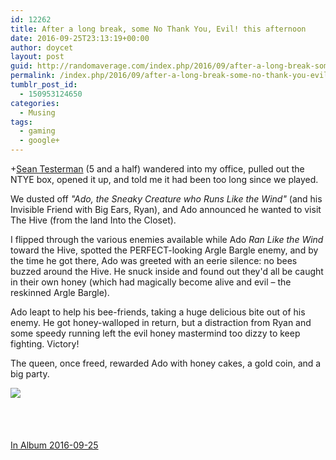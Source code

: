 ```yaml
---
id: 12262
title: After a long break, some No Thank You, Evil! this afternoon
date: 2016-09-25T23:13:19+00:00
author: doycet
layout: post
guid: http://randomaverage.com/index.php/2016/09/after-a-long-break-some-no-thank-you-evil-this-afternoon/
permalink: /index.php/2016/09/after-a-long-break-some-no-thank-you-evil-this-afternoon/
tumblr_post_id:
  - 150953124650
categories:
  - Musing
tags:
  - gaming
  - google+
---
```

<span class="proflinkWrapper"><span class="proflinkPrefix">+</span><a class="proflink" href="https://plus.google.com/109551309409185031486" oid="109551309409185031486">Sean Testerman</a></span> (5 and a half) wandered into my office, pulled out the NTYE box, opened it up, and told me it had been too long since we played.

We dusted off _"Ado, the Sneaky Creature who Runs Like the Wind"_ (and his Invisible Friend with Big Ears, Ryan), and Ado announced he wanted to visit The Hive (from the land Into the Closet).

I flipped through the various enemies available while Ado _Ran Like the Wind_ toward the Hive, spotted the PERFECT-looking Argle Bargle enemy, and by the time he got there, Ado was greeted with an eerie silence: no bees buzzed around the Hive. He snuck inside and found out they'd all be caught in their own honey (which had magically become alive and evil &#8211; the reskinned Argle Bargle).

Ado leapt to help his bee-friends, taking a huge delicious bite out of his enemy. He got honey-walloped in return, but a distraction from Ryan and some speedy running left the evil honey mastermind too dizzy to keep fighting. Victory!

The queen, once freed, rewarded Ado with honey cakes, a gold coin, and a big party.

<div>
  <a href='https://plus.google.com/photos/105138568577624786912/albums/6334411553122160657/6334411557434770434'><img src='https://lh3.googleusercontent.com/-dJSgqTroBcw/V-hZwBYHRAI/AAAAAAABB9E/d8TV2WST-XAEYaAPEZ8qggWO-zl-uqN6ACJoC/4b63be224c70c1fb7815d6ec06a45926_original.jpg?imgmax=550' /></a>
</div>

<div>
  <a href='https://plus.google.com/photos/105138568577624786912/albums/6334411553122160657/6334411599572535778' style='width:50px;height:50px;display:inline-block;background-size:cover;background-image:url("https://lh3.googleusercontent.com/-UPfNwLHK6YI/V-hZyeWiieI/AAAAAAABB9E/2g3586b8vJU_WDSWAc9JMs9q19X9vzDQgCJoC/IMG_20160925_165630.jpg?imgmax=300");'></a> <a href='https://plus.google.com/photos/105138568577624786912/albums/6334411553122160657/6334411561100445570' style='width:50px;height:50px;display:inline-block;background-size:cover;background-image:url("https://lh3.googleusercontent.com/-2WRB81hXp1M/V-hZwPCFB4I/AAAAAAABB9E/HhkpQwj5DmsWn8EqKaMEpmJilJtVWNhjgCJoC/Pic41-672x372.jpg?imgmax=300");'></a> 
</div>



[In Album 2016-09-25](https://plus.google.com/photos/105138568577624786912/albums/6334411553122160657)